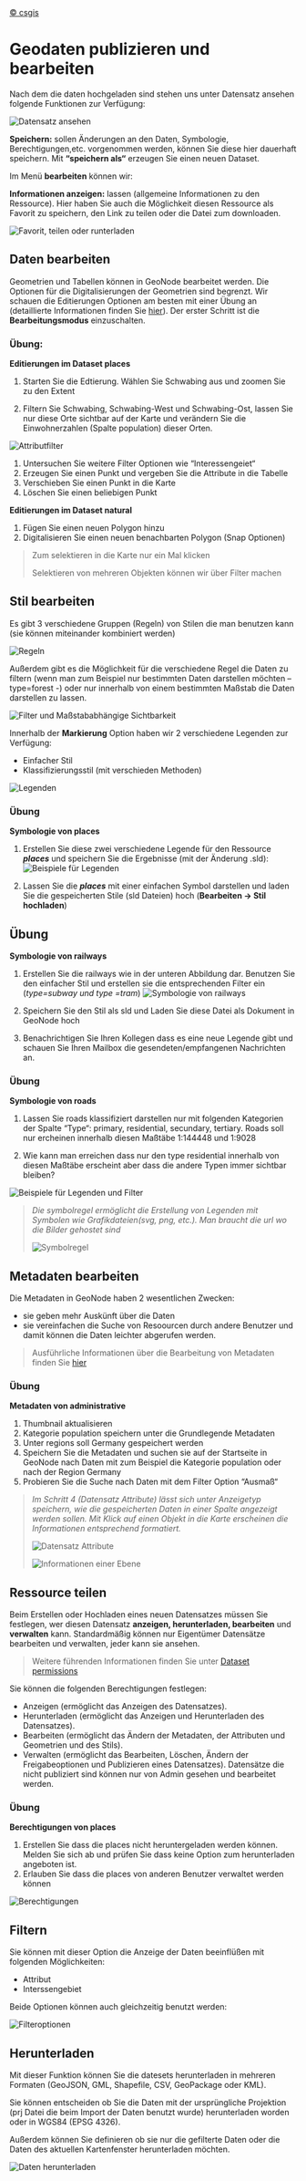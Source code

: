 <!-- the Menu -->
<link rel="stylesheet" media="all" href="../styles.css" />
<div id="logo"><a href="https://csgis.de">© csgis</a></div>
<div id="menu"></div>
<div id="jumpMenu"></div>
<script src="../menu.js"></script>
<script src="../jumpmenu.js"></script>
<!-- the Menu -->

# Geodaten publizieren und bearbeiten

Nach dem die daten hochgeladen sind stehen uns unter Datensatz ansehen folgende Funktionen zur Verfügung:

![Datensatz ansehen](images/image18.png)

**Speichern:** sollen Änderungen an den Daten, Symbologie, Berechtigungen,etc. vorgenommen werden, können Sie diese hier dauerhaft speichern. Mit **“speichern als“** erzeugen Sie einen neuen Dataset.

Im Menü **bearbeiten** können wir:

**Informationen anzeigen:** lassen (allgemeine Informationen zu den Ressource). Hier haben Sie auch die Möglichkeit diesen Ressource als Favorit zu speichern, den Link zu teilen oder die Datei zum downloaden.

![Favorit, teilen oder runterladen](images/image19.png)

## Daten bearbeiten

Geometrien und Tabellen können in GeoNode bearbeitet werden. Die Optionen für die Digitalisierungen der Geometrien sind begrenzt. Wir schauen die Editierungen Optionen am besten mit einer Übung an (detaillierte Informationen finden Sie [hier](https://mapstore.readthedocs.io/en/latest/user-guide/attributes-table/)). Der erster Schritt ist die **Bearbeitungsmodus** einzuschalten.

### Übung:

**Editierungen im Dataset places**

1. Starten Sie die Edtierung. Wählen Sie Schwabing aus und zoomen Sie zu den Extent

1. Filtern Sie  Schwabing,  Schwabing-West und  Schwabing-Ost, lassen Sie nur diese Orte sichtbar auf der Karte und verändern Sie die Einwohnerzahlen (Spalte population) dieser Orten.

  ![Attributfilter](images/image20.png)

1. Untersuchen Sie weitere Filter Optionen wie “Interessengeiet“
1. Erzeugen Sie einen Punkt und vergeben Sie die Attribute in die Tabelle
1. Verschieben Sie einen Punkt in die Karte
1. Löschen Sie einen beliebigen Punkt

**Editierungen im Dataset natural**

1. Fügen Sie einen neuen Polygon hinzu
1. Digitalisieren Sie einen neuen benachbarten Polygon (Snap Optionen)

> Zum selektieren in die Karte nur ein Mal klicken
>
> Selektieren von mehreren Objekten können wir über Filter machen

## Stil bearbeiten

Es gibt 3 verschiedene Gruppen (Regeln) von  Stilen die man benutzen kann (sie können miteinander kombiniert werden)

![Regeln](images/image20-a.png)

Außerdem gibt es die Möglichkeit für die verschiedene Regel die Daten zu filtern (wenn man zum Beispiel nur bestimmten Daten darstellen möchten – type=forest -) oder nur innerhalb von einem bestimmten Maßstab die Daten darstellen zu lassen.

![Filter und Maßstababhängige Sichtbarkeit](images/image20-b.png)

Innerhalb der **Markierung** Option haben wir 2 verschiedene Legenden zur Verfügung:

- Einfacher Stil
- Klassifizierungsstil (mit verschieden Methoden)

![Legenden](images/image20-c.png)

### Übung

**Symbologie von places**

1. Erstellen Sie diese zwei verschiedene Legende für den Ressource ***places*** und speichern Sie die Ergebnisse (mit der Änderung .sld):
  ![Beispiele für Legenden](images/image20-d.png)

1. Lassen Sie die ***places*** mit einer einfachen Symbol darstellen und laden Sie die gespeicherten Stile (sld Dateien) hoch (**Bearbeiten → Stil hochladen**)

## Übung

**Symbologie von railways**

1. Erstellen Sie die railways wie in der unteren Abbildung dar. Benutzen Sie den einfacher Stil und erstellen sie die entsprechenden Filter ein (*type=subway und type =tram*)
  ![Symbologie von railways](images/image33_2.png)

1. Speichern Sie den Stil als sld und Laden Sie diese Datei als Dokument in GeoNode hoch 	

1. Benachrichtigen Sie Ihren Kollegen dass es eine neue Legende gibt und schauen Sie Ihren Mailbox die gesendeten/empfangenen Nachrichten an.

### Übung

**Symbologie von roads**

1. Lassen Sie roads klassifiziert darstellen nur mit folgenden Kategorien der Spalte “Type“: primary, residential, secundary, tertiary. Roads soll nur ercheinen innerhalb diesen Maßtäbe 1:144448 und 1:9028

2. Wie kann man erreichen dass nur den type residential innerhalb von diesen Maßtäbe erscheint aber dass die andere Typen immer sichtbar bleiben?

  ![Beispiele für Legenden und Filter](images/image33-a.png)

> *Die symbolregel ermöglicht die Erstellung von Legenden mit Symbolen wie 	Grafikdateien(svg, png, etc.). Man braucht die url wo die Bilder gehostet sind*
>
>![Symbolregel](images/image38_2.png)

## Metadaten bearbeiten

Die Metadaten in GeoNode haben 2 wesentlichen Zwecken:

- sie geben mehr Auskünft über die Daten
- sie vereinfachen die Suche von Resoourcen durch andere Benutzer und damit können die Daten leichter abgerufen werden.


> Ausführliche Informationen über die Bearbeitung von Metadaten finden Sie [hier](https://docs.geonode.org/en/master/usage/managing_datasets/dataset_metadata.html)

### Übung

**Metadaten von administrative**

1. Thumbnail aktualisieren
1. Kategorie population speichern unter die Grundlegende Metadaten
1. Unter regions soll Germany gespeichert werden
1. Speichern Sie die Metadaten und suchen sie auf der Startseite in GeoNode nach Daten mit zum Beispiel die Kategorie  population oder nach der Region  Germany
1. Probieren Sie die Suche nach Daten mit dem Filter Option “Ausmaß“

> *Im Schritt 4 (Datensatz Attribute) lässt sich unter Anzeigetyp speichern, wie die gespeicherten Daten in einer Spalte angezeigt werden sollen. Mit Klick auf einen Objekt in die Karte erscheinen die Informationen entsprechend formatiert.*
>
>![Datensatz Attribute](images/image42_2.png)
>
>![Informationen einer Ebene](images/image41_2.png)

## Ressource teilen

Beim Erstellen oder Hochladen eines neuen Datensatzes müssen Sie festlegen, wer diesen Datensatz **anzeigen, herunterladen, bearbeiten** und **verwalten** kann. Standardmäßig können nur Eigentümer Datensätze bearbeiten und verwalten, jeder kann sie ansehen.

>Weitere führenden Informationen finden Sie unter [Dataset permissions](https://docs.geonode.org/en/4.x/usage/managing_datasets/dataset_permissions.html)

Sie können die folgenden Berechtigungen festlegen:

- Anzeigen (ermöglicht das Anzeigen des Datensatzes).
- Herunterladen (ermöglicht das Anzeigen und Herunterladen des Datensatzes).
- Bearbeiten (ermöglicht das Ändern der Metadaten, der Attributen und Geometrien und des Stils).
- Verwalten (ermöglicht das Bearbeiten, Löschen, Ändern der Freigabeoptionen und Publizieren eines Datensatzes). Datensätze die nicht publiziert sind können nur von Admin gesehen und bearbeitet werden.

### Übung

**Berechtigungen von places**

1. Erstellen Sie dass die places nicht heruntergeladen werden können. Melden Sie sich ab und prüfen Sie dass keine Option zum herunterladen angeboten ist.
1. Erlauben Sie dass die places von anderen Benutzer verwaltet werden können

  ![Berechtigungen](images/image45_2.png)

## Filtern

Sie können mit dieser Option die Anzeige der Daten beeinflüßen mit folgenden Möglichkeiten:

- Attribut
- Interssengebiet

Beide Optionen können auch gleichzeitig benutzt werden:

![Filteroptionen](images/image46_2.png)

## Herunterladen

Mit dieser Funktion können Sie die datesets herunterladen in mehreren Formaten (GeoJSON, GML, Shapefile, CSV, GeoPackage oder KML).

Sie können entscheiden ob Sie die Daten mit der ursprüngliche Projektion (prj Datei die beim Import der Daten benutzt wurde) herunterladen worden oder in WGS84 (EPSG 4326).

Außerdem können Sie definieren ob sie nur die gefilterte Daten oder die Daten des aktuellen Kartenfenster herunterladen möchten.

![Daten herunterladen](images/image47_2.png)
